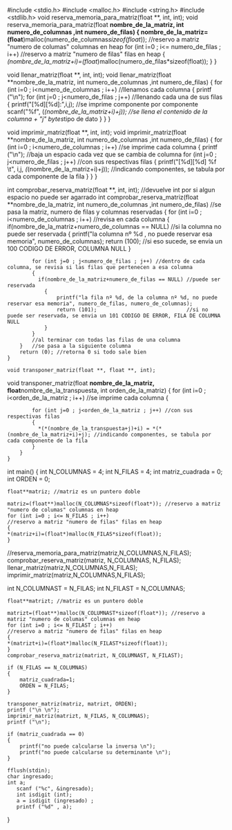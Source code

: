 #include <stdio.h>
#include <malloc.h>
#include <string.h>
#include <stdlib.h>
void reserva_memoria_para_matriz(float **, int, int);
void reserva_memoria_para_matriz(float **nombre_de_la_matriz, int numero_de_columnas ,int numero_de_filas)
{
    nombre_de_la_matriz=(float**)malloc(numero_de_columnas*sizeof(float*)); //reservo a matriz "numero de columas" columnas en heap
    for (int i=0 ; i<= numero_de_filas ; i++)                               //reservo a matriz "numero de filas" filas en heap
    {
    *(nombre_de_la_matriz+i)=(float*)malloc(numero_de_filas*sizeof(float));
    }
}

void llenar_matriz(float **, int, int);
void llenar_matriz(float **nombre_de_la_matriz, int numero_de_columnas ,int numero_de_filas)
{
    for (int i=0 ; i<numero_de_columnas ; i++)  //llenamos cada columna
        {
            printf ("\n");
            for (int j=0 ; j<numero_de_filas ; j++) //llenando cada una de sus filas
            {
                printf("[%d][%d]:",i,j);            //se imprime componente por componente
                scanf("%f", (*(nombre_de_la_matriz+i)+j)); //se llena el contenido de la columna + "j" bytes*tipo de dato
            }
        }
}


void imprimir_matriz(float **, int, int);
void imprimir_matriz(float **nombre_de_la_matriz, int numero_de_columnas ,int numero_de_filas)
    {
        for (int i=0 ; i<numero_de_columnas ; i++)  //se imprime cada columna
        {
            printf ("\n");                          //baja un espacio cada vez que se cambia de columna
            for (int j=0 ; j<numero_de_filas ; j++) //con sus respectivas filas
            {
                printf("[%d][%d] %f \t", i,j, *(*(nombre_de_la_matriz+i)+j)); //indicando componentes, se tabula por cada componente de la fila
            }
        }
    }

int comprobar_reserva_matriz(float **, int, int); //devuelve int por si algun espacio no puede ser agarrado
int comprobar_reserva_matriz(float **nombre_de_la_matriz, int numero_de_columnas ,int numero_de_filas) //se pasa la matriz, numero de filas y columnas reservadas
    {
        for (int i=0 ; i<numero_de_columnas ; i++) //revisa en cada columna
        {
            if(nombre_de_la_matriz+numero_de_columnas == NULL) //si la columna no puede ser reservada
            {
             printf("la columna nº %d , no puede reservar esa memoria", numero_de_columnas);
             return (100);                                      //si eso sucede, se envia un 100 CODIGO DE ERROR, COLUMNA NULL
            }

            for (int j=0 ; j<numero_de_filas ; j++) //dentro de cada columna, se revisa si las filas que pertenecen a esa columna
            {
              if(nombre_de_la_matriz+numero_de_filas == NULL) //puede ser reservada
                {
                    printf("la fila nº %d, de la columna nº %d, no puede reservar esa memoria", numero_de_filas, numero_de_columnas);
                    return (101);                             //si no puede ser reservada, se envia un 101 CODIGO DE ERROR, FILA DE COLUMNA NULL
                }
            }
            //al terminar con todas las filas de una columna
        }   //se pasa a la siguiente columna
        return (0); //retorna 0 si todo sale bien
    }

    void transponer_matriz(float **, float **, int);
void transponer_matriz(float **nombre_de_la_matriz, float**nombre_de_la_transpuesta, int orden_de_la_matriz)
    {
        for (int i=0 ; i<orden_de_la_matriz ; i++)  //se imprime cada columna
        {

            for (int j=0 ; j<orden_de_la_matriz ; j++) //con sus respectivas filas
            {
              *(*(nombre_de_la_transpuesta+j)+i) = *(*(nombre_de_la_matriz+i)+j); //indicando componentes, se tabula por cada componente de la fila
            }
        }
    }
int main()
{
    int N_COLUMNAS = 4;
    int N_FILAS = 4;
    int matriz_cuadrada = 0;
    int ORDEN = 0;

    float**matriz; //matriz es un puntero doble

    matriz=(float**)malloc(N_COLUMNAS*sizeof(float*)); //reservo a matriz "numero de columas" columnas en heap
    for (int i=0 ; i<= N_FILAS ; i++)                               //reservo a matriz "numero de filas" filas en heap
    {
    *(matriz+i)=(float*)malloc(N_FILAS*sizeof(float));
    }

   //reserva_memoria_para_matriz(matriz,N_COLUMNAS,N_FILAS);
   comprobar_reserva_matriz(matriz, N_COLUMNAS, N_FILAS);
   llenar_matriz(matriz,N_COLUMNAS,N_FILAS);
   imprimir_matriz(matriz,N_COLUMNAS,N_FILAS);

   int N_COLUMNAST = N_FILAS;
   int N_FILAST = N_COLUMNAS;

    float**matrizt; //matriz es un puntero doble

    matrizt=(float**)malloc(N_COLUMNAST*sizeof(float*)); //reservo a matriz "numero de columas" columnas en heap
    for (int i=0 ; i<= N_FILAST ; i++)                               //reservo a matriz "numero de filas" filas en heap
    {
    *(matrizt+i)=(float*)malloc(N_FILAST*sizeof(float));
    }
    comprobar_reserva_matriz(matrizt, N_COLUMNAST, N_FILAST);

    if (N_FILAS == N_COLUMNAS)
    {
        matriz_cuadrada=1;
        ORDEN = N_FILAS;
    }

    transponer_matriz(matriz, matrizt, ORDEN);
    printf ("\n \n");
    imprimir_matriz(matrizt, N_FILAS, N_COLUMNAS);
    printf ("\n");

    if (matriz_cuadrada == 0)
    {
        printf("no puede calcularse la inversa \n");
        printf("no puede calcularse su determinante \n");
    }

    fflush(stdin);
    char ingresado;
    int a;
       scanf ("%c", &ingresado);
       int isdigit (int);
       a = isdigit (ingresado) ;
       printf ("%d" , a);



}
